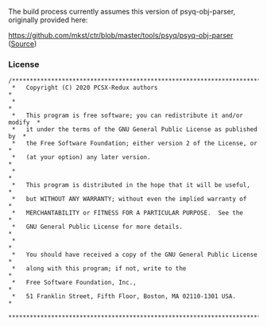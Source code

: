 The build process currently assumes this version of psyq-obj-parser, originally provided here:

https://github.com/mkst/ctr/blob/master/tools/psyq/psyq-obj-parser
([Source](https://github.com/grumpycoders/pcsx-redux/tree/main/tools/psyq-obj-parser))

### License
```
/***************************************************************************
 *   Copyright (C) 2020 PCSX-Redux authors                                 *
 *                                                                         *
 *   This program is free software; you can redistribute it and/or modify  *
 *   it under the terms of the GNU General Public License as published by  *
 *   the Free Software Foundation; either version 2 of the License, or     *
 *   (at your option) any later version.                                   *
 *                                                                         *
 *   This program is distributed in the hope that it will be useful,       *
 *   but WITHOUT ANY WARRANTY; without even the implied warranty of        *
 *   MERCHANTABILITY or FITNESS FOR A PARTICULAR PURPOSE.  See the         *
 *   GNU General Public License for more details.                          *
 *                                                                         *
 *   You should have received a copy of the GNU General Public License     *
 *   along with this program; if not, write to the                         *
 *   Free Software Foundation, Inc.,                                       *
 *   51 Franklin Street, Fifth Floor, Boston, MA 02110-1301 USA.           *
 ***************************************************************************/
 ```
